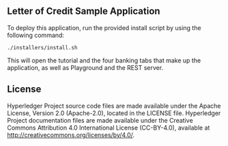 ## Letter of Credit Sample Application

To deploy this application, run the provided install script by using the following command:

`./installers/install.sh`

This will open the tutorial and the four banking tabs that make up the application, as well as Playground and the REST server.

## License <a name="license"></a>
Hyperledger Project source code files are made available under the Apache License, Version 2.0 (Apache-2.0), located in the LICENSE file. Hyperledger Project documentation files are made available under the Creative Commons Attribution 4.0 International License (CC-BY-4.0), available at http://creativecommons.org/licenses/by/4.0/.